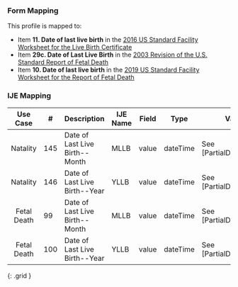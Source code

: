 ### Form Mapping
This profile is mapped to:
 * Item **11. Date of last live birth** in the [2016 US Standard Facility Worksheet for the Live Birth Certificate](https://www.cdc.gov/nchs/data/dvs/facility-worksheet-2016-508.pdf)
 * Item **29c. Date of Last Live Birth** in the [2003 Revision of the U.S. Standard Report of Fetal Death](https://www.cdc.gov/nchs/data/dvs/FDEATH11-03finalACC.pdf)
 * Item **10. Date of last live birth** in the [2019 US Standard Facility Worksheet for the Report of Fetal Death](https://www.cdc.gov/nchs/data/dvs/fetal-death-facility-worksheet-2019-508.pdf)

### IJE Mapping

| **Use Case** |  **#**   |  **Description**  | **IJE Name**  |  **Field**  |  **Type**  | **Value Set**  |
| :---------: | --------------- | ------------ | ------------- | ---------- | ---------- | -------------- |
| Natality | 145 | Date of Last Live Birth--Month | MLLB | value |dateTime |See [PartialDatesAndTimes] |
| Natality | 146 | Date of Last Live Birth--Year | YLLB | value |dateTime |See [PartialDatesAndTimes] |
| Fetal Death | 99 | Date of Last Live Birth--Month | MLLB | value |dateTime |See [PartialDatesAndTimes] |
| Fetal Death | 100 | Date of Last Live Birth--Year | YLLB | value |dateTime |See [PartialDatesAndTimes] |
{: .grid }
